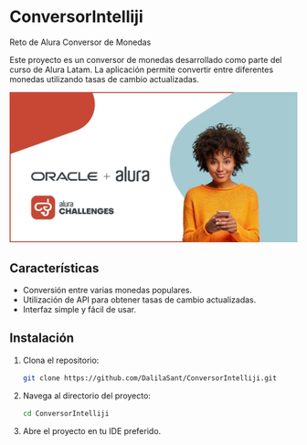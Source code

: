 # ConversorIntelliji
Reto de Alura Conversor de Monedas

Este proyecto es un conversor de monedas desarrollado como parte del curso de Alura Latam. La aplicación permite convertir entre diferentes monedas utilizando tasas de cambio actualizadas.

![Interfaz del Conversor de Monedas](./images/challengeImage.jpg)

## Características

- Conversión entre varias monedas populares.
- Utilización de API para obtener tasas de cambio actualizadas.
- Interfaz simple y fácil de usar.

## Instalación

1. Clona el repositorio:

   ```bash
   git clone https://github.com/DalilaSant/ConversorIntelliji.git
   
2. Navega al directorio del proyecto:
   ```bash
   cd ConversorIntelliji
   
4. Abre el proyecto en tu IDE preferido.
   
